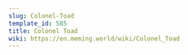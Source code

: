 ```yaml
---
slug: Colonel-Toad
template_id: 585
title: Colonel Toad
wiki: https://en.meming.world/wiki/Colonel_Toad
---
```

